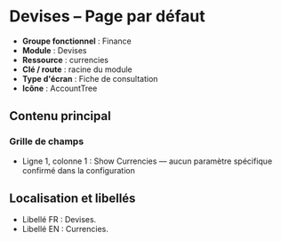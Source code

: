 # Devises – Page par défaut

- **Groupe fonctionnel** : Finance
- **Module** : Devises
- **Ressource** : currencies
- **Clé / route** : racine du module
- **Type d'écran** : Fiche de consultation
- **Icône** : AccountTree

## Contenu principal
### Grille de champs
- Ligne 1, colonne 1 : Show Currencies — aucun paramètre spécifique confirmé dans la configuration

## Localisation et libellés
- Libellé FR : Devises.
- Libellé EN : Currencies.